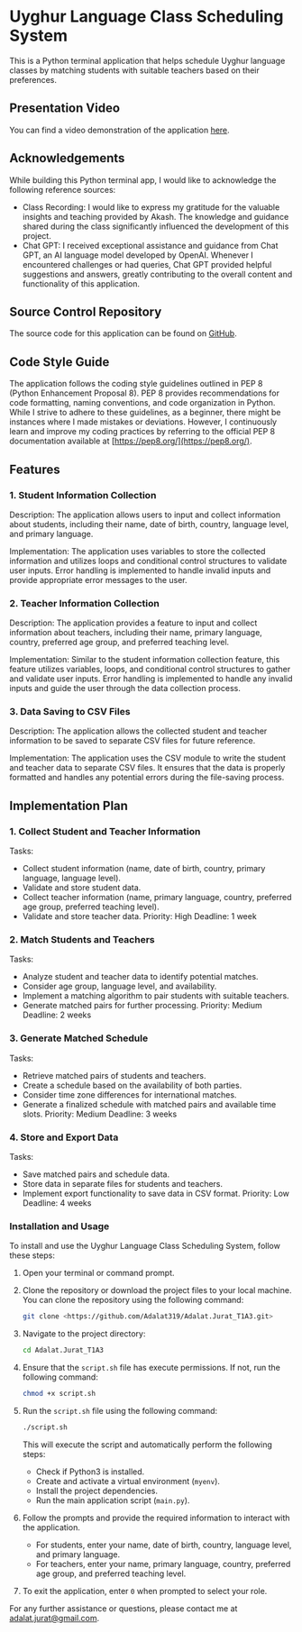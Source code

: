 # Uyghur Language Class Scheduling System

This is a Python terminal application that helps schedule Uyghur language classes by matching students with suitable teachers based on their preferences.

## Presentation Video

You can find a video demonstration of the application [here](https://youtu.be/UEU0ZHW-nBM).

## Acknowledgements

While building this Python terminal app, I would like to acknowledge the following reference sources:

- Class Recording: I would like to express my gratitude for the valuable insights and teaching provided by Akash. The knowledge and guidance shared during the class significantly influenced the development of this project.
- Chat GPT: I received exceptional assistance and guidance from Chat GPT, an AI language model developed by OpenAI. Whenever I encountered challenges or had queries, Chat GPT provided helpful suggestions and answers, greatly contributing to the overall content and functionality of this application.

## Source Control Repository

The source code for this application can be found on [GitHub](https://github.com/Adalat319/Adalat.Jurat_T1A3.git).

## Code Style Guide

The application follows the coding style guidelines outlined in PEP 8 (Python Enhancement Proposal 8). PEP 8 provides recommendations for code formatting, naming conventions, and code organization in Python. While I strive to adhere to these guidelines, as a beginner, there might be instances where I made mistakes or deviations. However, I continuously learn and improve my coding practices by referring to the official PEP 8 documentation available at [https://pep8.org/](https://pep8.org/).

## Features

### 1. Student Information Collection

Description: The application allows users to input and collect information about students, including their name, date of birth, country, language level, and primary language.

Implementation: The application uses variables to store the collected information and utilizes loops and conditional control structures to validate user inputs. Error handling is implemented to handle invalid inputs and provide appropriate error messages to the user.

### 2. Teacher Information Collection

Description: The application provides a feature to input and collect information about teachers, including their name, primary language, country, preferred age group, and preferred teaching level.

Implementation: Similar to the student information collection feature, this feature utilizes variables, loops, and conditional control structures to gather and validate user inputs. Error handling is implemented to handle any invalid inputs and guide the user through the data collection process.

### 3. Data Saving to CSV Files

Description: The application allows the collected student and teacher information to be saved to separate CSV files for future reference.

Implementation: The application uses the CSV module to write the student and teacher data to separate CSV files. It ensures that the data is properly formatted and handles any potential errors during the file-saving process.

## Implementation Plan

### 1. Collect Student and Teacher Information

Tasks:

- Collect student information (name, date of birth, country, primary language, language level).
- Validate and store student data.
- Collect teacher information (name, primary language, country, preferred age group, preferred teaching level).
- Validate and store teacher data.
Priority: High
Deadline: 1 week

### 2. Match Students and Teachers

Tasks:

- Analyze student and teacher data to identify potential matches.
- Consider age group, language level, and availability.
- Implement a matching algorithm to pair students with suitable teachers.
- Generate matched pairs for further processing.
Priority: Medium
Deadline: 2 weeks

### 3. Generate Matched Schedule

Tasks:

- Retrieve matched pairs of students and teachers.
- Create a schedule based on the availability of both parties.
- Consider time zone differences for international matches.
- Generate a finalized schedule with matched pairs and available time slots.
Priority: Medium
Deadline: 3 weeks

### 4. Store and Export Data

Tasks:

- Save matched pairs and schedule data.
- Store data in separate files for students and teachers.
- Implement export functionality to save data in CSV format.
Priority: Low
Deadline: 4 weeks

### Installation and Usage

To install and use the Uyghur Language Class Scheduling System, follow these steps:

1. Open your terminal or command prompt.

2. Clone the repository or download the project files to your local machine. You can clone the repository using the following command:

   ```bash
   git clone <https://github.com/Adalat319/Adalat.Jurat_T1A3.git>
   ```

3. Navigate to the project directory:

   ```bash
   cd Adalat.Jurat_T1A3
   ```

4. Ensure that the `script.sh` file has execute permissions. If not, run the following command:

   ```bash
   chmod +x script.sh
   ```

5. Run the `script.sh` file using the following command:

   ```bash
   ./script.sh
   ```

   This will execute the script and automatically perform the following steps:

   - Check if Python3 is installed.
   - Create and activate a virtual environment (`myenv`).
   - Install the project dependencies.
   - Run the main application script (`main.py`).

6. Follow the prompts and provide the required information to interact with the application.

   - For students, enter your name, date of birth, country, language level, and primary language.
   - For teachers, enter your name, primary language, country, preferred age group, and preferred teaching level.

7. To exit the application, enter `0` when prompted to select your role.

For any further assistance or questions, please contact me at <adalat.jurat@gmail.com>.
